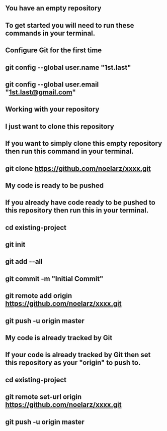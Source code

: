 ## You have an empty repository
## To get started you will need to run these commands in your terminal.

## Configure Git for the first time
## git config --global user.name "1st.last"
## git config --global user.email "1st.last@gmail.com"

## Working with your repository
## I just want to clone this repository
## If you want to simply clone this empty repository then run this command in your terminal.

## git clone https://github.com/noelarz/xxxx.git

## My code is ready to be pushed
## If you already have code ready to be pushed to this repository then run this in your terminal.

## cd existing-project
## git init
## git add --all
## git commit -m "Initial Commit"
## git remote add origin https://github.com/noelarz/xxxx.git
## git push -u origin master

## My code is already tracked by Git
## If your code is already tracked by Git then set this repository as your "origin" to push to.

## cd existing-project
## git remote set-url origin https://github.com/noelarz/xxxx.git
## git push -u origin master

